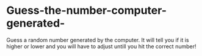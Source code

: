 # Guess-the-number-computer-generated-
Guess a random number generated by the computer. It will tell you if it is higher or lower and you will have to adjust untill you hit the correct number!
